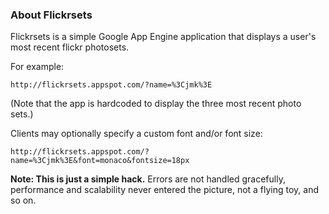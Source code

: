 ### About Flickrsets ###

Flickrsets is a simple Google App Engine application that displays a user's most recent flickr photosets.

For example:

    http://flickrsets.appspot.com/?name=%3Cjmk%3E

(Note that the app is hardcoded to display the three most recent photo sets.)

Clients may optionally specify a custom font and/or font size:

    http://flickrsets.appspot.com/?name=%3Cjmk%3E&font=monaco&fontsize=18px

__Note: This is just a simple hack.__ Errors are not handled gracefully, performance and scalability never entered the picture, not a flying toy, and so on.
